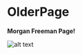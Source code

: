 # OlderPage

<b>Morgan Freeman Page! </b>


![alt text](blob:https://pasteboard.co/79f64d4c-2417-4f1b-8505-eb3bc26f2a3f)
